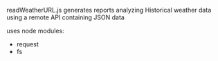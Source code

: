 readWeatherURL.js generates reports analyzing Historical weather data using a remote API containing JSON data

uses node modules:
- request
- fs
